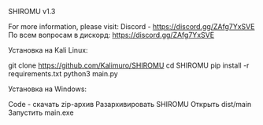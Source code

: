 SHIROMU v1.3

For more information, please visit: Discord - https://discord.gg/ZAfg7YxSVE По всем вопросам в дискорд: https://discord.gg/ZAfg7YxSVE

Установка на Kali Linux:

git clone https://github.com/Kalimuro/SHIROMU cd SHIROMU pip install -r requirements.txt python3 main.py

Установка на Windows:

Code - скачать zip-архив Разархивировать SHIROMU Открыть dist/main Запустить main.exe

